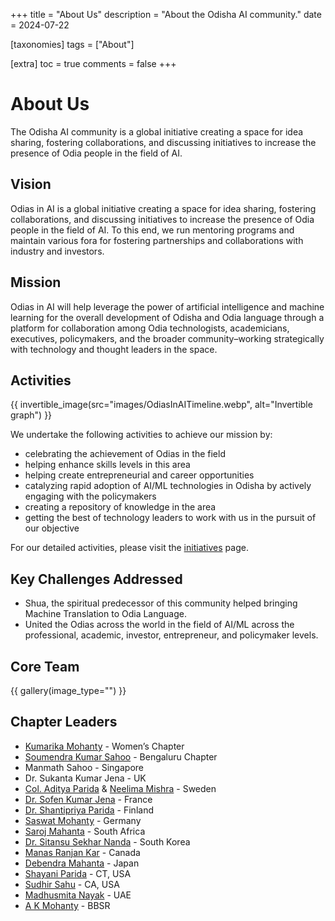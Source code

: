+++
title = "About Us"
description = "About the Odisha AI community."
date = 2024-07-22

[taxonomies]
tags = ["About"]

[extra]
toc = true
comments = false
+++

# About Us

The Odisha AI community is a global initiative creating a space for idea sharing, fostering collaborations, and discussing initiatives to increase the presence of Odia people in the field of AI.

## Vision

Odias in AI is a global initiative creating a space for idea sharing, fostering collaborations, and discussing initiatives to increase the presence of Odia people in the field of AI. To this end, we run mentoring programs and maintain various fora for fostering partnerships and collaborations with industry and investors.

## Mission

Odias in AI will help leverage the power of artificial intelligence and machine learning for the overall development of Odisha and Odia language through a platform for collaboration among Odia technologists, academicians, executives, policymakers, and the broader community–working strategically with technology and thought leaders in the space.

## Activities

{{ invertible_image(src="images/OdiasInAITimeline.webp", alt="Invertible graph") }}

We undertake the following activities to achieve our mission by:

- celebrating the achievement of Odias in the field
- helping enhance skills levels in this area
- helping create entrepreneurial and career opportunities
- catalyzing rapid adoption of AI/ML technologies in Odisha by actively engaging with the policymakers
- creating a repository of knowledge in the area
- getting the best of technology leaders to work with us in the pursuit of our objective

For our detailed activities, please visit the [initiatives](@/initiatives/_index.md) page.

## Key Challenges Addressed

- Shua, the spiritual predecessor of this community helped bringing Machine Translation to Odia Language.
- United the Odias across the world in the field of AI/ML across the professional, academic, investor, entrepreneur, and policymaker levels.

## Core Team

{{ gallery(image_type="") }}


## Chapter Leaders

- [Kumarika Mohanty](https://www.linkedin.com/in/kumarika-mohanty-09582815) - Women’s Chapter
- [Soumendra Kumar Sahoo](https://www.linkedin.com/in/soumendrak/) - Bengaluru Chapter
- Manmath Sahoo - Singapore
- Dr. Sukanta Kumar Jena - UK
- [Col. Aditya Parida](https://www.linkedin.com/in/ap1950/) & [Neelima Mishra](https://www.linkedin.com/in/neelimamisra/) - Sweden
- [Dr. Sofen Kumar Jena](https://www.linkedin.com/in/sofen/) - France
- [Dr. Shantipriya Parida](https://www.linkedin.com/in/shantipriya-parida-9781a9127/) - Finland
- [Saswat Mohanty](https://www.linkedin.com/in/ersaswatmohanty/) - Germany
- [Saroj Mahanta](https://www.linkedin.com/in/saroj-mahanta-83a37813/) - South Africa
- [Dr. Sitansu Sekhar Nanda](https://www.linkedin.com/in/dr-sitansu-sekhar-nanda-73b62212/) - South Korea
- [Manas Ranjan Kar](https://www.linkedin.com/in/manas-kar/) - Canada
- [Debendra Mahanta](https://www.linkedin.com/in/debendra-mohanta-7445423/) - Japan
- [Shayani Parida](https://www.linkedin.com/in/shayani-parida/) - CT, USA
- [Sudhir Sahu](https://www.linkedin.com/in/susahu/) - CA, USA
- [Madhusmita Nayak](https://www.linkedin.com/in/madhusmita-nayak-75a0a215/) - UAE
- [A K Mohanty](https://www.linkedin.com/in/akmohantytatwa/) - BBSR
